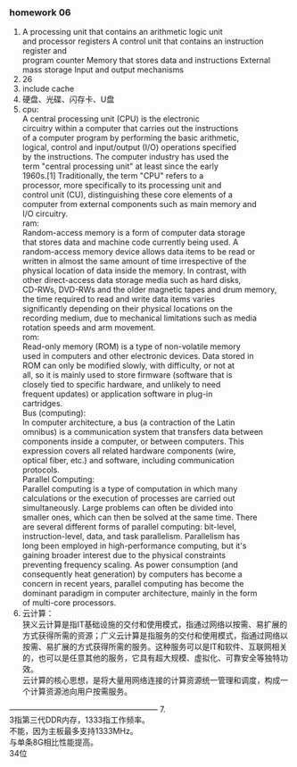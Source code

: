 ### homework 06  
1.  A processing unit that contains an arithmetic logic unit   
and processor registers
A control unit that contains an instruction register and  
 program counter
Memory that stores data and instructions 
External mass storage
Input and output mechanisms  
2. 26  
3. include cache  
4. 硬盘、光碟、闪存卡、U盘  
5. cpu:  
A central processing unit (CPU) is the electronic  
 circuitry within a computer that carries out the instructions  
  of a computer program by performing the basic arithmetic,   
  logical, control and input/output (I/O) operations specified   
   by the instructions. The computer industry has used the   
   term "central processing unit" at least since the early   
   1960s.[1] Traditionally, the term "CPU" refers to a   
   processor, more specifically to its processing unit and   
   control unit (CU), distinguishing these core elements of a   
   computer from external components such as main memory and   
   I/O circuitry.  
ram:  
Random-access memory is a form of computer data storage   
that stores data and machine code currently being used. A   
random-access memory device allows data items to be read or   
written in almost the same amount of time irrespective of the   
physical location of data inside the memory. In contrast, with   
other direct-access data storage media such as hard disks,   
CD-RWs, DVD-RWs and the older magnetic tapes and drum memory,   
the time required to read and write data items varies   
significantly depending on their physical locations on the   
recording medium, due to mechanical limitations such as media   
rotation speeds and arm movement.  
rom:  
Read-only memory (ROM) is a type of non-volatile memory   
used in computers and other electronic devices. Data stored in   
ROM can only be modified slowly, with difficulty, or not at   
all, so it is mainly used to store firmware (software that is   
closely tied to specific hardware, and unlikely to need   
frequent updates) or application software in plug-in   
cartridges.   
Bus (computing):  
In computer architecture, a bus (a contraction of the Latin   
omnibus) is a communication system that transfers data between   
components inside a computer, or between computers. This   
expression covers all related hardware components (wire,   
optical fiber, etc.) and software, including communication   
protocols.  
Parallel Computing:  
Parallel computing is a type of computation in which many   
calculations or the execution of processes are carried out   
simultaneously. Large problems can often be divided into   
smaller ones, which can then be solved at the same time. There   
are several different forms of parallel computing: bit-level,   
instruction-level, data, and task parallelism. Parallelism has  
long been employed in high-performance computing, but it's   
gaining broader interest due to the physical constraints   
preventing frequency scaling. As power consumption (and   
consequently heat generation) by computers has become a   
concern in recent years, parallel computing has become the   
dominant paradigm in computer architecture, mainly in the form   
of multi-core processors.  
6. 云计算：  
狭义云计算是指IT基础设施的交付和使用模式，指通过网络以按需、易扩展的  
方式获得所需的资源；广义云计算是指服务的交付和使用模式，指通过网络以  
按需、易扩展的方式获得所需的服务。这种服务可以是IT和软件、互联网相关 
的，也可以是任意其他的服务，它具有超大规模、虚拟化、可靠安全等独特功效。  
云计算的核心思想，是将大量用网络连接的计算资源统一管理和调度，构成一  
个计算资源池向用户按需服务。  

———————————————————
7.  
3指第三代DDR内存，1333指工作频率。  
不能，因为主板最多支持1333MHz。  
与单条8G相比性能提高。  
34位

